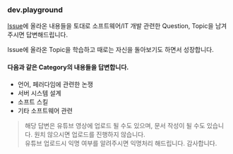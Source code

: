 ### dev.playground

[Issue](https://github.com/esperar/dev.playground/issues)에 올라온 내용들을 토대로 소프트웨어/IT 개발 관련한 Question, Topic을 남겨주시면 답변해드립니다.

Issue에 올라온 Topic을 학습하고 때로는 자신을 돌아보기도 하면서 성장합니다.

#### 다음과 같은 Category의 내용들을 답변합니다.
- 언어, 페러다임에 관련한 논쟁
- 서버 시스템 설계
- 소프트 스킬
- 기타 소프트웨어 관련

> 해당 답변은 유튜브 영상에 업로드 될 수도 있으며, 문서 작성이 될 수도 있습니다. 원치 않으시면 업로드를 진행하지 않습니다.  
> 유튜브 업로드시 익명 여부를 알려주시면 익명처리 해드립니다. 감사합니다.
